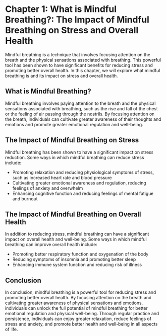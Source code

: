 Chapter 1: What is Mindful Breathing?: The Impact of Mindful Breathing on Stress and Overall Health
===================================================================================================

Mindful breathing is a technique that involves focusing attention on the breath and the physical sensations associated with breathing. This powerful tool has been shown to have significant benefits for reducing stress and promoting better overall health. In this chapter, we will explore what mindful breathing is and its impact on stress and overall health.

What is Mindful Breathing?
--------------------------

Mindful breathing involves paying attention to the breath and the physical sensations associated with breathing, such as the rise and fall of the chest or the feeling of air passing through the nostrils. By focusing attention on the breath, individuals can cultivate greater awareness of their thoughts and emotions and promote greater emotional regulation and well-being.

The Impact of Mindful Breathing on Stress
-----------------------------------------

Mindful breathing has been shown to have a significant impact on stress reduction. Some ways in which mindful breathing can reduce stress include:

* Promoting relaxation and reducing physiological symptoms of stress, such as increased heart rate and blood pressure
* Cultivating greater emotional awareness and regulation, reducing feelings of anxiety and overwhelm
* Enhancing cognitive function and reducing feelings of mental fatigue and burnout

The Impact of Mindful Breathing on Overall Health
-------------------------------------------------

In addition to reducing stress, mindful breathing can have a significant impact on overall health and well-being. Some ways in which mindful breathing can improve overall health include:

* Promoting better respiratory function and oxygenation of the body
* Reducing symptoms of insomnia and promoting better sleep
* Enhancing immune system function and reducing risk of illness

Conclusion
----------

In conclusion, mindful breathing is a powerful tool for reducing stress and promoting better overall health. By focusing attention on the breath and cultivating greater awareness of physical sensations and emotions, individuals can unlock the full potential of mindful breathing for better emotional regulation and physical well-being. Through regular practice and persistence, individuals can enjoy greater relaxation, reduce feelings of stress and anxiety, and promote better health and well-being in all aspects of life.
